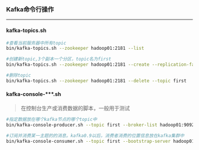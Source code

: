 ### Kafka命令行操作

***

#### kafka-topics.sh

``` bash
#查看当前服务器中所有topic
bin/kafka-topics.sh --zookeeper hadoop01:2181 --list

#创建新topic,3个副本一个分区，topic名为first
bin/kafka-topics.sh --zookeeper hadoop01:2181 --create --replication-factor 3 --partitions 1 --topic first

#删除topic
bin/kafka-topics.sh --zookeeper hadoop01:2181 --delete --topic first


```



#### kafka-console-***.sh

> 在控制台生产或消费数据的脚本，一般用于测试

``` bash
#指定数据放在哪个kafka节点的哪个topic中
bin/kafka-console-producer.sh --topic first --broker-list hadoop01:9092

#订阅并消费某一主题的的消息。kafka0.9以后，消费者消费的位置信息放在kafka集群中
bin/kafka-console-consumer.sh --topic first --bootstrap-server hadoop01:9092 --from-beginning

```

